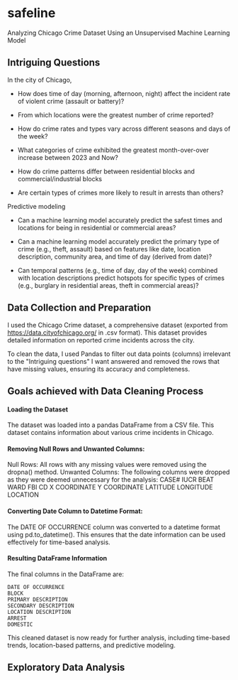 # safeline
Analyzing Chicago Crime Dataset Using an Unsupervised Machine Learning Model

## Intriguing Questions

In the city of Chicago,

* How does time of day (morning, afternoon, night) affect the incident rate of violent crime (assault or battery)?

* From which locations were the greatest number of crime reported?
  
* How do crime rates and types vary across different seasons and days of the week?

* What categories of crime exhibited the greatest month-over-over increase between 2023 and Now?

* How do crime patterns differ between residential blocks and commercial/industrial blocks

* Are certain types of crimes more likely to result in arrests than others?

Predictive modeling

* Can a machine learning model accurately predict the safest times and locations for being in residential or commercial areas?

* Can a machine learning model accurately predict the primary type of crime (e.g., theft, assault) based on features like date, location description, community area, and time of day (derived from date)?

* Can temporal patterns (e.g., time of day, day of the week) combined with location descriptions predict hotspots for specific types of crimes (e.g., burglary in residential areas, theft in commercial areas)?

## Data Collection and Preparation

I used the Chicago Crime dataset, a comprehensive dataset (exported from https://data.cityofchicago.org/ in .csv format). This dataset provides detailed information on reported crime incidents across the city. 

To clean the data, I used Pandas to filter out data points (columns) irrelevant to the "Intriguing questions" I want answered and removed the rows that have missing values, ensuring its accuracy and completeness. 

## Goals achieved with Data Cleaning Process

#### Loading the Dataset
The dataset was loaded into a pandas DataFrame from a CSV file. This dataset contains information about various crime incidents in Chicago.

#### Removing Null Rows and Unwanted Columns:
Null Rows: All rows with any missing values were removed using the dropna() method.
Unwanted Columns: The following columns were dropped as they were deemed unnecessary for the analysis:
      CASE#
      IUCR
      BEAT
      WARD
      FBI CD
      X COORDINATE
      Y COORDINATE
      LATITUDE
      LONGITUDE
      LOCATION
            

#### Converting Date Column to Datetime Format:
The DATE OF OCCURRENCE column was converted to a datetime format using pd.to_datetime(). This ensures that the date information can be used effectively for time-based analysis.

#### Resulting DataFrame Information
The final columns in the DataFrame are:

    DATE OF OCCURRENCE
    BLOCK
    PRIMARY DESCRIPTION
    SECONDARY DESCRIPTION
    LOCATION DESCRIPTION
    ARREST
    DOMESTIC
    

This cleaned dataset is now ready for further analysis, including time-based trends, location-based patterns, and predictive modeling.


## Exploratory Data Analysis

